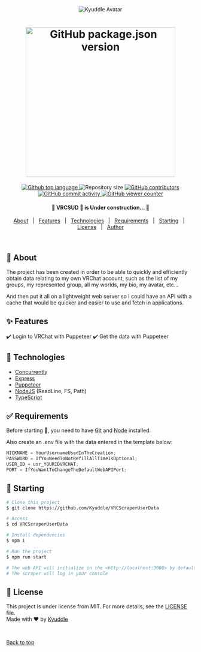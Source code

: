 <div align="center" id="top"> 
  <img src="https://avatars.githubusercontent.com/u/169302941?s=80" alt="Kyuddle Avatar" draggable="false" />
</div>

<div align="center">
  <h1>
    <img alt="GitHub package.json version" src="https://img.shields.io/github/package-json/v/Kyuddle/VRCScraperUserData?label=VRC Scraper User Data&color=white" width="400" draggable="false" />
  </h1>
</div>

<p align="center">
  <a href="https://github.com/search?q=repo%3AKyuddle%2FVRCScraperUserData+owner%3Akyuddle+NOT+path%3A%2F%5E%5C.github%5C%2F%2F+NOT+path%3A%2F%5E%5Cdist%5C%2F%2F+NOT+language%3A%22JSON+with+Comments%22+NOT+language%3AText+NOT+language%3A%22Git+Attributes%22+NOT+language%3AMarkdown&type=code" title="See the Used Language in Src" rel="noopener" target="_blank">
    <img alt="Github top language" src="https://img.shields.io/github/languages/top/Kyuddle/VRCScraperUserData?color=white" draggable="false" />
  </a>
  <span>
    <img alt="Repository size" src="https://img.shields.io/github/repo-size/Kyuddle/VRCScraperUserData?color=white" draggable="false" />
  </span>
  <a href="https://github.com/Kyuddle/VRCScraperUserData/graphs/contributors" title="See the contributors" rel="noopener" target="_blank">
    <img alt="GitHub contributors" src="https://img.shields.io/github/contributors/Kyuddle/VRCScraperUserData?color=white">
  </a>
  <br />
  <a href="https://github.com/Kyuddle/VRCScraperUserData/graphs/commit-activity" title="See the Commit Activity" rel="noopener" target="_blank">
    <img alt="GitHub commit activity" src="https://img.shields.io/github/commit-activity/m/Kyuddle/VRCScraperUserData?color=white" draggable="false" />
  </a>
  <a href="https://github.com/Kyuddle/VRCScraperUserData/graphs/traffic" title="See the Graphs Traffic" rel="noopener" target="_blank">
    <img alt="GitHub viewer counter" src="https://img.shields.io/endpoint?url=https%3A%2F%2Fhits.dwyl.com%2FKyudle%2FVRCScraperUserData.json&color=white" />
  </a>
</p>

<h4 align="center">
	🚧 VRCSUD 🚀 is Under construction... 🚧
</h4>

<p align="center">
  <a href="#dart-about">About</a> &#xa0; | &#xa0; 
  <a href="#sparkles-features">Features</a> &#xa0; | &#xa0;
  <a href="#rocket-technologies">Technologies</a> &#xa0; | &#xa0;
  <a href="#white_check_mark-requirements">Requirements</a> &#xa0; | &#xa0;
  <a href="#checkered_flag-starting">Starting</a> &#xa0; | &#xa0;
  <a href="#memo-license">License</a> &#xa0; | &#xa0;
  <a href="https://github.com/Kyuddle" target="_blank">Author</a>
</p>

<br>

## :dart: About

The project has been created in order to be able to quickly and efficiently obtain data relating to my own VRChat account, such as the list of my groups, my represented group, all my worlds, my bio, my avatar, etc...

And then put it all on a lightweight web server so I could have an API with a cache that would be quicker and easier to use and fetch in applications.

## :sparkles: Features

:heavy_check_mark: Login to VRChat with Puppeteer
:heavy_check_mark: Get the data with Puppeteer

## :rocket: Technologies

- [Concurrently](https://www.npmjs.com/package/concurrently)
- [Express](https://expressjs.com)
- [Puppeteer](https://pptr.dev)
- [NodeJS](https://nodejs.org) (ReadLine, FS, Path)
- [TypeScript](https://www.typescriptlang.org)

## :white_check_mark: Requirements

Before starting :checkered_flag:, you need to have [Git](https://git-scm.com) and [Node](https://nodejs.org/en/) installed.

Also create an .env file with the data entered in the template below:

```js
NICKNAME = YourUsernameUsedInTheCreation;
PASSWORD = IfYouNeedToNotRefillAllTimeIsOptional;
USER_ID = usr_YOURIDVRCHAT;
PORT = IfYouWantToChangeTheDefaultWebAPIPort;
```

## :checkered_flag: Starting

```bash
# Clone this project
$ git clone https://github.com/Kyuddle/VRCScraperUserData

# Access
$ cd VRCScraperUserData

# Install dependencies
$ npm i

# Run the project
$ npm run start

# The web API will initialize in the <http://localhost:3000> by default
# The scraper will log in your console
```

## :memo: License

This project is under license from MIT. For more details, see the [LICENSE](LICENSE) file. <br>
Made with :heart: by <a href="https://github.com/Kyuddle" target="_blank">Kyuddle</a>

&#xa0;

<a href="#top">Back to top</a>

